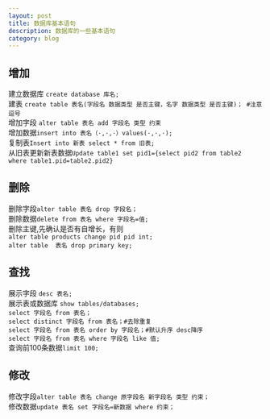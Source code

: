 ```yaml
---
layout: post
title: 数据库基本语句
description: 数据库的一些基本语句
category: blog
---
```

## 增加  
建立数据库
`create database 库名;`  
建表
`create table 表名(字段名 数据类型 是否主键，名字 数据类型 是否主键)； #注意逗号`  
增加字段
`alter table 表名 add 字段名 类型 约束`  
增加数据`insert into 表名（·,·,·）values(·,·,·);`  
复制表`Insert into 新表 select * from 旧表;`  
从旧表更新新表数据`Update table1 set pid1={select pid2 from table2  where table1.pid=table2.pid2}`  
## 删除  
删除字段`alter table 表名 drop 字段名；`  
删除数据`delete from 表名 where 字段名=值;`  
删除主键,先确认是否有自增长，有则  
    `alter table products change pid pid int;`    
		`alter table  表名 drop primary key;`  
## 查找  
展示字段
`desc 表名;`  
展示表或数据库
`show tables/databases;`  
`select 字段名 from 表名；`  
`select distinct 字段名 from 表名；#去除重复`  
`select 字段名 from 表名 order by 字段名；#默认升序 desc降序`  
`select 字段名 from 表名 where 字段名 like 值;`  
查询前100条数据`limit 100;`  
## 修改  
修改字段`alter table 表名 change 原字段名 新字段名 类型 约束；`  
修改数据`update 表名 set 字段名=新数据 where 约束；`  
